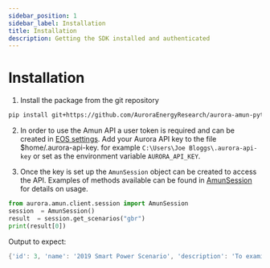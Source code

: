 ```yaml
---
sidebar_position: 1
sidebar_label: Installation
title: Installation
description: Getting the SDK installed and authenticated
---
```


# Installation

1. Install the package from the git repository

```bash
pip install git+https://github.com/AuroraEnergyResearch/aurora-amun-python-sdk
```

2. In order to use the Amun API a user token is required and can be created in [EOS settings](https://eos.auroraer.com/dragonfly/settings). Add your Aurora API key to the file $home/.aurora-api-key. for example `C:\Users\Joe Bloggs\.aurora-api-key` or set as the environment variable `AURORA_API_KEY`. 

3. Once the key is set up the `AmunSession` object can be created to access the API. Examples of methods available can be found in [AmunSession](/docs/Reference/session) for details on usage.

```python
from aurora.amun.client.session import AmunSession
session  = AmunSession()
result  = session.get_scenarios("gbr")
print(result[0])
```

Output to expect:
```powershell
{'id': 3, 'name': '2019 Smart Power Scenario', 'description': 'To examine the impact of a smarter power system with more flexible capacity and demand', 'isRetired': True, 'region': 'gbr', 'S3uri': None, 'currency': 'GBP', 'currencyYear': 2018, 'publicationDate': '2020-01-09T17:02:05.000Z', 'type': 'legacy', 'scenarioVersion': 0, 'hash': 'a5da31ed-f72d-424e-9d41-a81873269dbc', 'hasFile': False}
```
